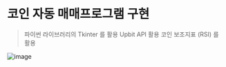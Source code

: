 # 코인 자동 매매프로그램 구현
> 파이썬 라이브러리의 Tkinter 를 활용
> Upbit API 활용
> 코인 보조지표 (RSI) 를 활용

![image](https://github.com/MangooH/tkinter_practice/assets/88866306/580ab961-c454-4265-af2b-2ecc21c0314c)
